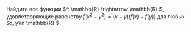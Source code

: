 Найдите все функции $f: \mathbb{R} \rightarrow \mathbb{R} $, удовлетворяющие равенству $f(x^2-y^2)=(x-y)(f(x)+f(y))$ для любых $x, y\in \mathbb{R} $.